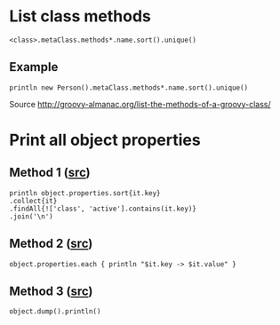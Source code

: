 # List class methods
`<class>.metaClass.methods*.name.sort().unique()`

## Example 
`println new Person().metaClass.methods*.name.sort().unique()`

Source http://groovy-almanac.org/list-the-methods-of-a-groovy-class/

# Print all object properties

## Method 1 ([src](https://gist.github.com/HopefulLlama/edecc82e9e6145544f34))
```
println object.properties.sort{it.key}
.collect{it}
.findAll{!['class', 'active'].contains(it.key)}
.join('\n')
```

## Method 2 ([src](https://stackoverflow.com/questions/3069687/printing-out-variables-and-values-in-a-groovy-object))
`object.properties.each { println "$it.key -> $it.value" }`

## Method 3 ([src](https://stackoverflow.com/questions/3069687/printing-out-variables-and-values-in-a-groovy-object))
`object.dump().println()`
